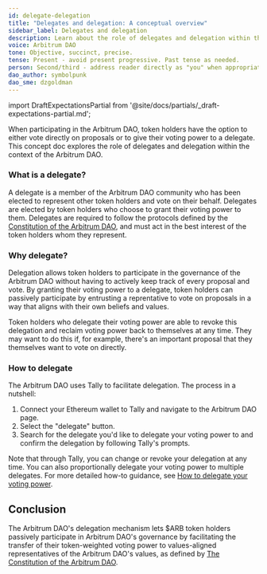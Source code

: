 ```yaml
---
id: delegate-delegation
title: "Delegates and delegation: A conceptual overview"
sidebar_label: Delegates and delegation
description: Learn about the role of delegates and delegation within the context of the Arbitrum DAO.
voice: Arbitrum DAO
tone: Objective, succinct, precise.
tense: Present - avoid present progressive. Past tense as needed.
person: Second/third - address reader directly as "you" when appropriate, refer to the DAO as the DAO, not as "we".
dao_author: symbolpunk
dao_sme: dzgoldman
---
```


import DraftExpectationsPartial from '@site/docs/partials/_draft-expectations-partial.md'; 

<DraftExpectationsPartial />

When participating in the <a data-quicklook-from='arbitrum-dao'>Arbitrum DAO</a>, token holders have the option to either vote directly on proposals or to give their voting power to a delegate. This concept doc explores the role of delegates and delegation within the context of the Arbitrum DAO.

### What is a delegate?

A <a data-quicklook-from='delegate'>delegate</a> is a member of the Arbitrum DAO community who has been elected to represent other token holders and vote on their behalf. Delegates are elected by token holders who choose to grant their voting power to them. Delegates are required to follow the protocols defined by the [Constitution of the Arbitrum DAO](../dao-constitution.md), and must act in the best interest of the token holders whom they represent.

### Why delegate?

Delegation allows token holders to participate in the <a data-quicklook-from='governance'>governance</a> of the Arbitrum DAO without having to actively keep track of every proposal and vote. By granting their voting power to a delegate, token holders can passively participate by entrusting a reprentative to vote on proposals in a way that aligns with their own beliefs and values.

Token holders who delegate their voting power are able to revoke this delegation and reclaim voting power back to themselves at any time. They may want to do this if, for example, there's an important proposal that they themselves want to vote on directly.

### How to delegate

The Arbitrum DAO uses Tally to facilitate delegation. The process in a nutshell:

1. Connect your Ethereum wallet to Tally and navigate to the Arbitrum DAO page.
2. Select the "delegate" button.
3. Search for the delegate you'd like to delegate your voting power to and confirm the delegation by following Tally's prompts.

Note that through Tally, you can change or revoke your delegation at any time. You can also proportionally delegate your voting power to multiple delegates. For more detailed how-to guidance, see [How to delegate your voting power](../how-tos/select-delegate-voting-power).

## Conclusion

The Arbitrum DAO's delegation mechanism lets $ARB token holders passively participate in Arbitrum DAO's governance by facilitating the transfer of their token-weighted voting power to values-aligned representatives of the Arbitrum DAO's values, as defined by [The Constitution of the Arbitrum DAO](../dao-constitution.md). 